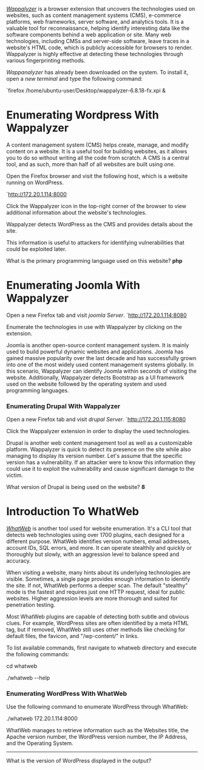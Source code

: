 [_Wappalyzer_](https://addons.mozilla.org/en-US/firefox/addon/wappalyzer/) is a browser extension that uncovers the technologies used on websites, such as content management systems (CMS), e-commerce platforms, web frameworks, server software, and analytics tools. It is a valuable tool for reconnaissance, helping identify interesting data like the software components behind a web application or site. Many web technologies, including CMSs and server-side software, leave traces in a website's HTML code, which is publicly accessible for browsers to render. Wappalyzer is highly effective at detecting these technologies through various fingerprinting methods.

_Wappanalyzer_ has already been downloaded on the system. To install it, open a _new terminal_ and type the following command:

`firefox /home/ubuntu-user/Desktop/wappalyzer-6.8.18-fx.xpi &
# Enumerating Wordpress With Wappalyzer

A content management system (CMS) helps create, manage, and modify content on a website. It is a useful tool for building websites, as it allows you to do so without writing all the code from scratch. A CMS is a central tool, and as such, more than half of all websites are built using one.

Open the Firefox browser and visit the following host, which is a website running on WordPress.

`http://172.20.1.114:8000

Click the Wappalyzer icon in the top-right corner of the browser to view additional information about the website's technologies.

Wappalyzer detects WordPress as the CMS and provides details about the site.

This information is useful to attackers for identifying vulnerabilities that could be exploited later.

What is the primary programming language used on this website? **php**
# Enumerating Joomla With Wappalyzer

Open a new Firefox tab and visit _joomla Server_.
`http://172.20.1.114:8080

Enumerate the technologies in use with Wappalyzer by clicking on the extension.

Joomla is another open-source content management system. It is mainly used to build powerful dynamic websites and applications. Joomla has gained massive popularity over the last decade and has successfully grown into one of the most widely used content management systems globally. In this scenario, Wappalyzer can identify Joomla within seconds of visiting the website. Additionally, Wappalyzer detects Bootstrap as a UI framework used on the website followed by the operating system and used programming languages.

### Enumerating Drupal With Wappalyzer

Open a new Firefox tab and visit _drupal Server_.
`http://172.20.1.115:8080

Click the Wappalyzer extension in order to display the used technologies.

Drupal is another web content management tool as well as a customizable platform. Wappalyzer is quick to detect its presence on the site while also managing to display its version number. Let's assume that the specific version has a vulnerability. If an attacker were to know this information they could use it to exploit the vulnerability and cause significant damage to the victim.

What version of Drupal is being used on the website? **8**
# Introduction To WhatWeb

[_WhatWeb_](https://github.com/urbanadventurer/WhatWeb) is another tool used for website enumeration. It's a CLI tool that detects web technologies using over 1700 plugins, each designed for a different purpose. WhatWeb identifies version numbers, email addresses, account IDs, SQL errors, and more. It can operate stealthily and quickly or thoroughly but slowly, with an aggression level to balance speed and accuracy.

When visiting a website, many hints about its underlying technologies are visible. Sometimes, a single page provides enough information to identify the site. If not, WhatWeb performs a deeper scan. The default "stealthy" mode is the fastest and requires just one HTTP request, ideal for public websites. Higher aggression levels are more thorough and suited for penetration testing.

Most WhatWeb plugins are capable of detecting both subtle and obvious clues. For example, WordPress sites are often identified by a meta HTML tag, but if removed, WhatWeb still uses other methods like checking for default files, the favicon, and "/wp-content/" in links.

To list available commands, first navigate to whatweb directory and execute the following commands:

cd whatweb

./whatweb --help

### Enumerating WordPress With WhatWeb

Use the following command to enumerate WordPress through WhatWeb:

./whatweb 172.20.1.114:8000

WhatWeb manages to retrieve information such as the Websites title, the Apache version number, the WordPress version number, the IP Address, and the Operating System.

---

What is the version of WordPress displayed in the output?